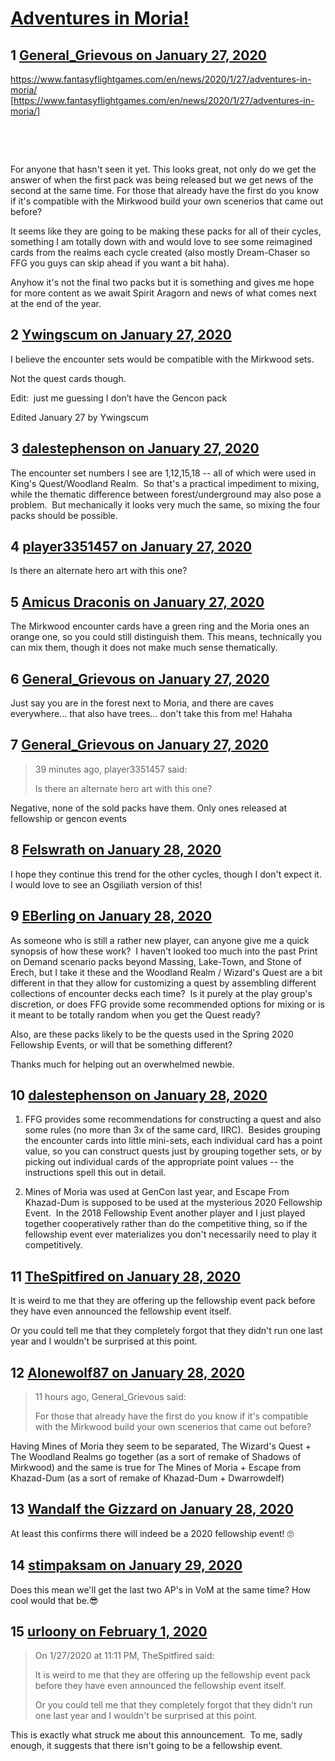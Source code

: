 # [Adventures in Moria!](https://community.fantasyflightgames.com/topic/305042-adventures-in-moria/)

## 1 [General_Grievous on January 27, 2020](https://community.fantasyflightgames.com/topic/305042-adventures-in-moria/?do=findComment&comment=3880244)

https://www.fantasyflightgames.com/en/news/2020/1/27/adventures-in-moria/ [https://www.fantasyflightgames.com/en/news/2020/1/27/adventures-in-moria/]

 

 

For anyone that hasn't seen it yet. This looks great, not only do we get the answer of when the first pack was being released but we get news of the second at the same time. For those that already have the first do you know if it's compatible with the Mirkwood build your own scenerios that came out before? 

It seems like they are going to be making these packs for all of their cycles, something I am totally down with and would love to see some reimagined cards from the realms each cycle created (also mostly Dream-Chaser so FFG you guys can skip ahead if you want a bit haha).

Anyhow it's not the final two packs but it is something and gives me hope for more content as we await Spirit Aragorn and news of what comes next at the end of the year. 

## 2 [Ywingscum on January 27, 2020](https://community.fantasyflightgames.com/topic/305042-adventures-in-moria/?do=findComment&comment=3880246)

I believe the encounter sets would be compatible with the Mirkwood sets.  

Not the quest cards though.  

Edit:  just me guessing I don’t have the Gencon pack 

Edited January 27 by Ywingscum

## 3 [dalestephenson on January 27, 2020](https://community.fantasyflightgames.com/topic/305042-adventures-in-moria/?do=findComment&comment=3880284)

The encounter set numbers I see are 1,12,15,18 -- all of which were used in King's Quest/Woodland Realm.  So that's a practical impediment to mixing, while the thematic difference between forest/underground may also pose a problem.  But mechanically it looks very much the same, so mixing the four packs should be possible.

## 4 [player3351457 on January 27, 2020](https://community.fantasyflightgames.com/topic/305042-adventures-in-moria/?do=findComment&comment=3880303)

Is there an alternate hero art with this one?

## 5 [Amicus Draconis on January 27, 2020](https://community.fantasyflightgames.com/topic/305042-adventures-in-moria/?do=findComment&comment=3880311)

The Mirkwood encounter cards have a green ring and the Moria ones an orange one, so you could still distinguish them. This means, technically you can mix them, though it does not make much sense thematically.

## 6 [General_Grievous on January 27, 2020](https://community.fantasyflightgames.com/topic/305042-adventures-in-moria/?do=findComment&comment=3880339)

Just say you are in the forest next to Moria, and there are caves everywhere... that also have trees... don't take this from me! Hahaha

## 7 [General_Grievous on January 27, 2020](https://community.fantasyflightgames.com/topic/305042-adventures-in-moria/?do=findComment&comment=3880340)

> 39 minutes ago, player3351457 said:
> 
> Is there an alternate hero art with this one?

Negative, none of the sold packs have them. Only ones released at fellowship or gencon events 

## 8 [Felswrath on January 28, 2020](https://community.fantasyflightgames.com/topic/305042-adventures-in-moria/?do=findComment&comment=3880384)

I hope they continue this trend for the other cycles, though I don't expect it. I would love to see an Osgiliath version of this!

## 9 [EBerling on January 28, 2020](https://community.fantasyflightgames.com/topic/305042-adventures-in-moria/?do=findComment&comment=3880452)

As someone who is still a rather new player, can anyone give me a quick synopsis of how these work?  I haven't looked too much into the past Print on Demand scenario packs beyond Massing, Lake-Town, and Stone of Erech, but I take it these and the Woodland Realm / Wizard's Quest are a bit different in that they allow for customizing a quest by assembling different collections of encounter decks each time?  Is it purely at the play group's discretion, or does FFG provide some recommended options for mixing or is it meant to be totally random when you get the Quest ready?

Also, are these packs likely to be the quests used in the Spring 2020 Fellowship Events, or will that be something different?

Thanks much for helping out an overwhelmed newbie.

## 10 [dalestephenson on January 28, 2020](https://community.fantasyflightgames.com/topic/305042-adventures-in-moria/?do=findComment&comment=3880480)

1) FFG provides some recommendations for constructing a quest and also some rules (no more than 3x of the same card, IIRC).  Besides grouping the encounter cards into little mini-sets, each individual card has a point value, so you can construct quests just by grouping together sets, or by picking out individual cards of the appropriate point values -- the instructions spell this out in detail.

2) Mines of Moria was used at GenCon last year, and Escape From Khazad-Dum is supposed to be used at the mysterious 2020 Fellowship Event.  In the 2018 Fellowship Event another player and I just played together cooperatively rather than do the competitive thing, so if the fellowship event ever materializes you don't necessarily need to play it competitively.

## 11 [TheSpitfired on January 28, 2020](https://community.fantasyflightgames.com/topic/305042-adventures-in-moria/?do=findComment&comment=3880504)

It is weird to me that they are offering up the fellowship event pack before they have even announced the fellowship event itself.

Or you could tell me that they completely forgot that they didn't run one last year and I wouldn't be surprised at this point.

## 12 [Alonewolf87 on January 28, 2020](https://community.fantasyflightgames.com/topic/305042-adventures-in-moria/?do=findComment&comment=3880551)

> 11 hours ago, General_Grievous said:
> 
> For those that already have the first do you know if it's compatible with the Mirkwood build your own scenerios that came out before? 

Having Mines of Moria they seem to be separated, The Wizard's Quest + The Woodland Realms go together (as a sort of remake of Shadows of Mirkwood) and the same is true for The Mines of Moria + Escape from Khazad-Dum (as a sort of remake of Khazad-Dum + Dwarrowdelf)

## 13 [Wandalf the Gizzard on January 28, 2020](https://community.fantasyflightgames.com/topic/305042-adventures-in-moria/?do=findComment&comment=3880709)

At least this confirms there will indeed be a 2020 fellowship event! 🙄

## 14 [stimpaksam on January 29, 2020](https://community.fantasyflightgames.com/topic/305042-adventures-in-moria/?do=findComment&comment=3881810)

Does this mean we'll get the last two AP's in VoM at the same time? How cool would that be.😎

## 15 [urloony on February 1, 2020](https://community.fantasyflightgames.com/topic/305042-adventures-in-moria/?do=findComment&comment=3884121)

> On 1/27/2020 at 11:11 PM, TheSpitfired said:
> 
> It is weird to me that they are offering up the fellowship event pack before they have even announced the fellowship event itself.
> 
> Or you could tell me that they completely forgot that they didn't run one last year and I wouldn't be surprised at this point.

This is exactly what struck me about this announcement.  To me, sadly enough, it suggests that there isn't going to be a fellowship event. 

